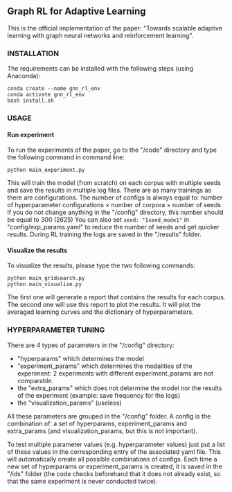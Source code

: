 ## Graph RL for Adaptive Learning

This is the official implementation of the paper: "Towards scalable adaptive learning with graph neural networks and reinforcement learning".


### INSTALLATION

The requirements can be installed with the following steps (using Anaconda):
```
conda create --name gnn_rl_env
conda activate gnn_rl_env
bash install.sh
```

### USAGE

#### Run experiment

To run the experiments of the paper, go to the "/code" directory and type the following command in command line:
```
python main_experiment.py
```
This will train the model (from scratch) on each corpus with multiple seeds and save the results in multiple log files.
There are as many trainings as there are configurations.
The number of configs is always equal to: number of hyperparameter configurations $\times$ number of corpora $\times$ number of seeds
If you do not change anything in the "/config" directory, this number should be equal to 300 (2*6*25)
You can also set `seed: "1seed_mode1"` in "config/exp_params.yaml" to reduce the number of seeds and get quicker results.
During RL training the logs are saved in the "/results" folder.

#### Visualize the results

To visualize the results, please type the two following commands:
```
python main_gridsearch.py
python main_visualize.py
```
The first one will generate a report that contains the results for each corpus.
The second one will use this report to plot the results.
It will plot the averaged learning curves and the dictionary of hyperparameters.

### HYPERPARAMETER TUNING

There are 4 types of parameters in the "/config" directory:
- "hyperparams" which determines the model
- "experiment_params" which determines the modalities of the experiment: 2 experiments with different experiment_params are not comparable.
- the "extra_params" which does not determine the model nor the results of the experiment (example: save frequency for the logs)
- the "visualization_params" (useless)

All these parameters are grouped in the "/config" folder.
A config is the combination of: a set of hyperparams, experiment_params and extra_params (and visualization_params, but this is not important).

To test multiple parameter values (e.g. hyperparameter values) just put a list of these values in the corresponding entry of the associated yaml file. This will automatically create all possible combinations of configs.
Each time a new set of hyperparams or experiment_params is created, it is saved in the "/ids" folder (the code checks beforehand that it does not already exist, so that the same experiment is never conducted twice).
